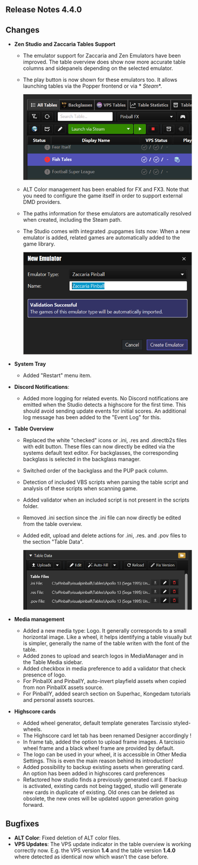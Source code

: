 ## Release Notes 4.4.0

## Changes

- **Zen Studio and Zaccaria Tables Support**
    - The emulator support for Zaccaria and Zen Emulators have been improved. The table overview does show now more
      accurate table columns and sidepanels depending on the selected emulator.
    - The play button is now shown for these emulators too. It allows launching tables via the Popper frontend or via *
      *Steam**.

      <img src="https://github.com/syd711/vpin-studio/blob/main/documentation/release-notes/launch-steam.png?raw=true" width="500" />

  - ALT Color management has been enabled for FX and FX3. Note that you need to configure the game itself in order to
    support external DMD providers.
  - The paths information for these emulators are automatically resolved when created, including the Steam path.
  - The Studio comes with integrated .pupgames lists now: When a new emulator is added, related games are
    automatically added to the game library.

    <img src="https://github.com/syd711/vpin-studio/blob/main/documentation/system-manager/new-emulator.png?raw=true" width="500" />

- **System Tray**
    - Added "Restart" menu item.

- **Discord Notifications**:
    - Added more logging for related events. No Discord notifications are emitted when the Studio detects a
      highscore for the first time. This should avoid sending update events for initial scores. An additional log
      message has been added to the "Event Log" for this.

- **Table Overview**
    - Replaced the white "checked" icons or .ini, .res and .directb2s files with edit button. These files can now
      directly be edited via the systems default text editor. For backglasses, the corresponding backglass is selected
      in the backglass manager.
    - Switched order of the backglass and the PUP pack column.
    - Detection of included VBS scripts when parsing the table script and analysis of these scripts when scanning game.
    - Added validator when an included script is not present in the scripts folder.
    - Removed .ini section since the .ini file can now directly be edited from the table overview.
    - Added edit, upload and delete actions for .ini, .res. and .pov files to the section "Table Data".

      <img src="https://github.com/syd711/vpin-studio/blob/main/documentation/tables/table-files.png?raw=true" width="500" />

- **Media management**
    - Added a new media type: Logo. It generally corresponds to a small horizontal image. Like a wheel, it helps
      identifying a table visually but is simpler, generally the name of the table writen with the font of the table.
    - Added zones to upload and search logos in MediaManager and in the Table Media sidebar.
    - Added checkbox in media preference to add a validator that check presence of logo.
    - For PinballX and PinballY, auto-invert playfield assets when copied from non PinballX assets source.
    - For PinballY, added search section on Superhac, Kongedam tutorials and personal assets sources.

- **Highscore cards**
    - Added wheel generator, default template generates Tarcissio styled-wheels.
    - The Highscore card let tab has been renamed Designer accordingly !
    - In frame tab, added the option to upload frame images. A tarcissio wheel frame and a black wheel frame are provided by default.
    - The logo can be used in your wheel, it is accessible in Other Media Settings. This is even the main reason behind its introduction!
    - Added possibility to backup existing assets when gererating card. An option has been added in highscores card preferences
    - Refactored how studio finds a previously generated card. If backup is activated, existing cards not being tagged, 
      studio will generate new cards in duplicate of existing. Old ones can be deleted as obsolete, the new ones will 
      be updated uppon generation going forward.

## Bugfixes

- **ALT Color**: Fixed deletion of ALT color files.
- **VPS Updates**: The VPS update indicator in the table overview is working correctly now. E.g. the VPS version **1.4**
  and the table version **1.4.0** where detected as identical now which wasn't the case before.  

